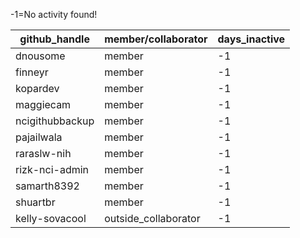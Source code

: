 
 -1=No activity found!

| github_handle   | member/collaborator | days_inactive |
|-----------------|----------------------|---------------|
| dnousome        | member               | -1            |
| finneyr         | member               | -1            |
| kopardev        | member               | -1            |
| maggiecam       | member               | -1            |
| ncigithubbackup | member               | -1            |
| pajailwala      | member               | -1            |
| raraslw-nih     | member               | -1            |
| rizk-nci-admin  | member               | -1            |
| samarth8392     | member               | -1            |
| shuartbr        | member               | -1            |
| kelly-sovacool  | outside_collaborator | -1            |
